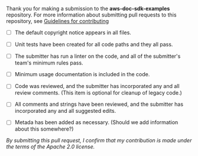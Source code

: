 Thank you for making a submission to the **aws-doc-sdk-examples** repository. For more
information about submitting pull requests to this repository, see [Guidelines for contributing](/CONTRIBUTING.md)

- [ ] The default copyright notice appears in all files.

- [ ] Unit tests have been created for all code paths and they all pass.

- [ ] The submitter has run a linter on the code, and all of the submitter's team's minimum rules pass.

- [ ] Minimum usage documentation is included in the code.

- [ ] Code was reviewed, and the submitter has incorporated any and all review comments. (This item is optional for cleanup of legacy code.)

- [ ] All comments and strings have been reviewed, and the submitter has incorporated any and all suggested edits.

- [ ] Metada has been added as necessary. (Should we add information about this somewhere?)

_By submitting this pull request, I confirm that my contribution is made under the terms of the Apache 2.0 license._
